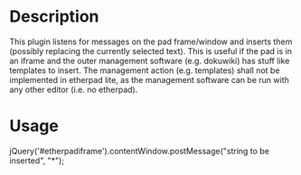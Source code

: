 # Description

This plugin listens for messages on the pad frame/window and inserts them (possibly replacing the currently selected text).
This is useful if the pad is in an iframe and the outer management software (e.g. dokuwiki) has stuff like templates to insert. The management action (e.g. templates) shall not be implemented in etherpad lite, as the management software can be run with any other editor (i.e. no etherpad).

# Usage

jQuery('#etherpadiframe').contentWindow.postMessage("string to be inserted", "*");

